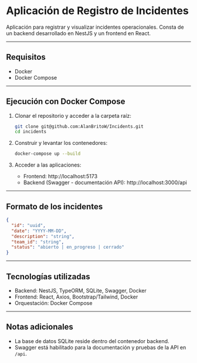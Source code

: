 
# Aplicación de Registro de Incidentes

Aplicación para registrar y visualizar incidentes operacionales. Consta de un backend desarrollado en NestJS y un frontend en React.

---

## Requisitos

- Docker
- Docker Compose

---


## Ejecución con Docker Compose

1. Clonar el repositorio y acceder a la carpeta raí­z:
   ```bash
   git clone git@github.com:AlanBritoW/Incidents.git
   cd incidents
   ```

2. Construir y levantar los contenedores:
   ```bash
   docker-compose up --build
   ```

3. Acceder a las aplicaciones:
   - Frontend: http://localhost:5173
   - Backend (Swagger - documentación API): http://localhost:3000/api

---


## Formato de los incidentes

```json
{
  "id": "uuid",
  "date": "YYYY-MM-DD",
  "description": "string",
  "team_id": "string",
  "status": "abierto | en_progreso | cerrado"
}
```

---

## Tecnologí­as utilizadas

- Backend: NestJS, TypeORM, SQLite, Swagger, Docker
- Frontend: React, Axios, Bootstrap/Tailwind, Docker
- Orquestación: Docker Compose

---

## Notas adicionales

- La base de datos SQLite reside dentro del contenedor backend.
- Swagger está habilitado para la documentación y pruebas de la API en `/api`.
